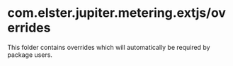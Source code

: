 # com.elster.jupiter.metering.extjs/overrides

This folder contains overrides which will automatically be required by package users.
